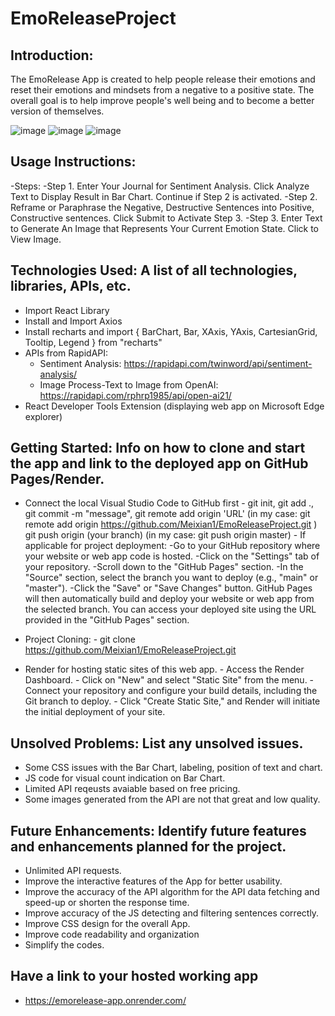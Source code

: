 # EmoReleaseProject

Introduction: 
-
The EmoRelease App is created to help people release their emotions and reset their emotions and mindsets from a negative to a positive state. The overall goal is to help improve people's well being and to become a better version of themselves. 


![image](https://github.com/Meixian1/EmoReleaseProject/assets/124223514/c74a566b-dba6-45b9-aa4b-d26e1c8448ce)
![image](https://github.com/Meixian1/EmoReleaseProject/assets/124223514/8d6197de-e91b-4b55-ac72-ce23a8870c2d)
![image](https://github.com/Meixian1/EmoReleaseProject/assets/124223514/b0a49857-6e23-4652-921b-ac421392eff1)


Usage Instructions: 
-
-Steps: 
-Step 1. Enter Your Journal for Sentiment Analysis. Click Analyze Text to Display Result in Bar Chart. Continue if Step 2 is activated. 
-Step 2. Reframe or Paraphrase the Negative, Destructive Sentences into Positive, Constructive sentences. Click Submit to Activate Step 3.
-Step 3. Enter Text to Generate An Image that Represents Your Current Emotion State. Click to View Image. 
        
Technologies Used: A list of all technologies, libraries, APIs, etc. 
-
- Import React Library
- Install and Import Axios
- Install recharts and import { BarChart, Bar, XAxis, YAxis, CartesianGrid, Tooltip, Legend } from "recharts"
- APIs from RapidAPI:
   - Sentiment Analysis: https://rapidapi.com/twinword/api/sentiment-analysis/
   - Image Process-Text to Image from OpenAI: https://rapidapi.com/rphrp1985/api/open-ai21/
 - React Developer Tools Extension (displaying web app on Microsoft Edge explorer)
     
Getting Started: Info on how to clone and start the app and link to the deployed app on GitHub Pages/Render.
- 
- Connect the local Visual Studio Code to GitHub first
        - git init, git add ., git commit -m "message",
          git remote add origin 'URL' (in my case: git remote add origin https://github.com/Meixian1/EmoReleaseProject.git )
          git push origin (your branch) (in my case: git push origin master)
        - If applicable for project deployment:
              -Go to your GitHub repository where your website or web app code is hosted.
              -Click on the "Settings" tab of your repository.
              -Scroll down to the "GitHub Pages" section.
              -In the "Source" section, select the branch you want to deploy (e.g., "main" or "master").
              -Click the "Save" or "Save Changes" button. GitHub Pages will then automatically build and deploy your website or web app from the selected branch. You 
               can access your deployed site using the URL provided in the "GitHub Pages" section.
- Project Cloning:
              - git clone https://github.com/Meixian1/EmoReleaseProject.git

- Render for hosting static sites of this web app.
        - Access the Render Dashboard.
        - Click on "New" and select "Static Site" from the menu.
        - Connect your repository and configure your build details, including the Git branch to deploy.
        - Click "Create Static Site," and Render will initiate the initial deployment of your site. 

Unsolved Problems: List any unsolved issues.
-
- Some CSS issues with the Bar Chart, labeling, position of text and chart.
- JS code for visual count indication on Bar Chart. 
- Limited API reqeusts avaiable based on free pricing.
- Some images generated from the API are not that great and low quality.

Future Enhancements: Identify future features and enhancements planned for the project.
-
- Unlimited API requests.
- Improve the interactive features of the App for better usability.
- Improve the accuracy of the API algorithm for the API data fetching and speed-up or shorten the response time.
- Improve accuracy of the JS detecting and filtering sentences correctly.
- Improve CSS design for the overall App.
- Improve code readability and organization
- Simplify the codes.

Have a link to your hosted working app
-
- https://emorelease-app.onrender.com/ 
